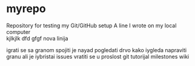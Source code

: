 # myrepo
Repository for testing my Git/GitHub setup
A line I wrote on my local computer  
kjlkjlk
dfd
gfgf
nova linija

igrati se sa granom
spojiti je nayad pogledati drvo kako iygleda
napraviti granu ali je iybristai
issues
vratiti se u proslost
git tutorijal
milestones
wiki